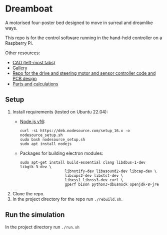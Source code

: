 # Dreamboat

A motorised four-poster bed designed to move in surreal and dreamlike ways.

This repo is for the control software running in the hand-held controller on a Raspberry Pi.

Other resources:

* [CAD (left-most tabs)](https://cad.onshape.com/documents/bd3016765e354329a00e385e/w/9dac436485b06c14c3fdbf1e/e/8390b3ed99dc8b90666554f9)
* [Gallery](https://photos.app.goo.gl/ytKKa88Wky2qWHh17)
* [Repo for the drive and steering motor and sensor controller code and PCB design](https://github.com/OliverColeman/dreamboat_downlow)
* [Parts and calculations](https://docs.google.com/spreadsheets/d/1MG6NdS5J7TmJZnU-6kurYT3Y7GUYQJ9q4y0apB9Fn-Y/edit?usp=sharing)

## Setup

1. Install requirements (tested on Ubuntu 22.04):  
   * [Node.js v16](https://nodejs.org):  
     ```
     curl -sL https://deb.nodesource.com/setup_16.x -o nodesource_setup.sh
     sudo bash nodesource_setup.sh
     sudo apt install nodejs
     ```
     
   * Packages for building electron modules:  
     ```
     sudo apt-get install build-essential clang libdbus-1-dev libgtk-3-dev \
                         libnotify-dev libasound2-dev libcap-dev \
                         libcups2-dev libxtst-dev \
                         libxss1 libnss3-dev curl \
                         gperf bison python3-dbusmock openjdk-8-jre
     ```
2. Clone the repo.
3. In the project directory for the repo run `./rebuild.sh`.

## Run the simulation

In the project directory run `./run.sh`
